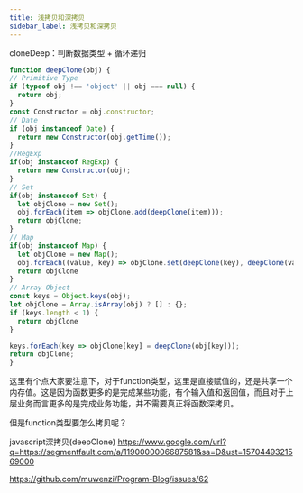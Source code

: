 ```yaml
---
title: 浅拷贝和深拷贝
sidebar_label: 浅拷贝和深拷贝
---
```


cloneDeep：判断数据类型 + 循环递归

```js
function deepClone(obj) {
// Primitive Type
if (typeof obj !== 'object' || obj === null) {
  return obj;
}
const Constructor = obj.constructor;
// Date
if (obj instanceof Date) {
  return new Constructor(obj.getTime());
}
//RegExp
if(obj instanceof RegExp) {
  return new Constructor(obj);
}
// Set
if(obj instanceof Set) {
  let objClone = new Set();
  obj.forEach(item => objClone.add(deepClone(item)));
  return objClone;
}
// Map
if(obj instanceof Map) {
  let objClone = new Map();
  obj.forEach((value, key) => objClone.set(deepClone(key), deepClone(value)));
  return objClone
}
// Array Object
const keys = Object.keys(obj);
let objClone = Array.isArray(obj) ? [] : {};
if (keys.length < 1) {
  return objClone
}

keys.forEach(key => objClone[key] = deepClone(obj[key]));
return objClone;
}
```

这里有个点大家要注意下，对于function类型，这里是直接赋值的，还是共享一个内存值。这是因为函数更多的是完成某些功能，有个输入值和返回值，而且对于上层业务而言更多的是完成业务功能，并不需要真正将函数深拷贝。

但是function类型要怎么拷贝呢？

javascript深拷贝(deepClone) https://www.google.com/url?q=https://segmentfault.com/a/1190000006687581&sa=D&ust=1570449321569000

https://github.com/muwenzi/Program-Blog/issues/62
